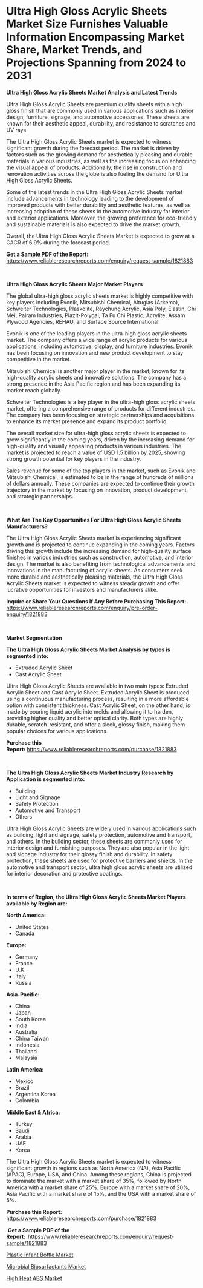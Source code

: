 <p><h1>Ultra High Gloss Acrylic Sheets Market Size Furnishes Valuable Information Encompassing Market Share, Market Trends, and Projections Spanning from 2024 to 2031</h1></p><p><strong>Ultra High Gloss Acrylic Sheets Market Analysis and Latest Trends</strong></p>
<p><p>Ultra High Gloss Acrylic Sheets are premium quality sheets with a high gloss finish that are commonly used in various applications such as interior design, furniture, signage, and automotive accessories. These sheets are known for their aesthetic appeal, durability, and resistance to scratches and UV rays.</p><p>The Ultra High Gloss Acrylic Sheets market is expected to witness significant growth during the forecast period. The market is driven by factors such as the growing demand for aesthetically pleasing and durable materials in various industries, as well as the increasing focus on enhancing the visual appeal of products. Additionally, the rise in construction and renovation activities across the globe is also fueling the demand for Ultra High Gloss Acrylic Sheets.</p><p>Some of the latest trends in the Ultra High Gloss Acrylic Sheets market include advancements in technology leading to the development of improved products with better durability and aesthetic features, as well as increasing adoption of these sheets in the automotive industry for interior and exterior applications. Moreover, the growing preference for eco-friendly and sustainable materials is also expected to drive the market growth.</p><p>Overall, the Ultra High Gloss Acrylic Sheets Market is expected to grow at a CAGR of 6.9% during the forecast period.</p></p>
<p><strong>Get a Sample PDF of the Report:&nbsp;</strong> <a href="https://www.reliableresearchreports.com/enquiry/request-sample/1821883">https://www.reliableresearchreports.com/enquiry/request-sample/1821883</a></p>
<p>&nbsp;</p>
<p><strong>Ultra High Gloss Acrylic Sheets Major Market Players</strong></p>
<p><p>The global ultra-high gloss acrylic sheets market is highly competitive with key players including Evonik, Mitsubishi Chemical, Altuglas (Arkema), Schweiter Technologies, Plaskolite, Raychung Acrylic, Asia Poly, Elastin, Chi Mei, Palram Industries, Plazit-Polygal, Ta Fu Chi Plastic, Acrylite, Assam Plywood Agencies, REHAU, and Surface Source International.</p><p>Evonik is one of the leading players in the ultra-high gloss acrylic sheets market. The company offers a wide range of acrylic products for various applications, including automotive, display, and furniture industries. Evonik has been focusing on innovation and new product development to stay competitive in the market.</p><p>Mitsubishi Chemical is another major player in the market, known for its high-quality acrylic sheets and innovative solutions. The company has a strong presence in the Asia Pacific region and has been expanding its market reach globally.</p><p>Schweiter Technologies is a key player in the ultra-high gloss acrylic sheets market, offering a comprehensive range of products for different industries. The company has been focusing on strategic partnerships and acquisitions to enhance its market presence and expand its product portfolio.</p><p>The overall market size for ultra-high gloss acrylic sheets is expected to grow significantly in the coming years, driven by the increasing demand for high-quality and visually appealing products in various industries. The market is projected to reach a value of USD 1.5 billion by 2025, showing strong growth potential for key players in the industry.</p><p>Sales revenue for some of the top players in the market, such as Evonik and Mitsubishi Chemical, is estimated to be in the range of hundreds of millions of dollars annually. These companies are expected to continue their growth trajectory in the market by focusing on innovation, product development, and strategic partnerships.</p></p>
<p>&nbsp;</p>
<p><strong>What Are The Key Opportunities For Ultra High Gloss Acrylic Sheets Manufacturers?</strong></p>
<p><p>The Ultra High Gloss Acrylic Sheets market is experiencing significant growth and is projected to continue expanding in the coming years. Factors driving this growth include the increasing demand for high-quality surface finishes in various industries such as construction, automotive, and interior design. The market is also benefiting from technological advancements and innovations in the manufacturing of acrylic sheets. As consumers seek more durable and aesthetically pleasing materials, the Ultra High Gloss Acrylic Sheets market is expected to witness steady growth and offer lucrative opportunities for investors and manufacturers alike.</p></p>
<p><strong>Inquire or Share Your Questions If Any Before Purchasing This Report:</strong> <a href="https://www.reliableresearchreports.com/enquiry/pre-order-enquiry/1821883">https://www.reliableresearchreports.com/enquiry/pre-order-enquiry/1821883</a></p>
<p>&nbsp;</p>
<p><strong>Market Segmentation</strong></p>
<p><strong>The Ultra High Gloss Acrylic Sheets Market Analysis by types is segmented into:</strong></p>
<p><ul><li>Extruded Acrylic Sheet</li><li>Cast Acrylic Sheet</li></ul></p>
<p><p>Ultra High Gloss Acrylic Sheets are available in two main types: Extruded Acrylic Sheet and Cast Acrylic Sheet. Extruded Acrylic Sheet is produced using a continuous manufacturing process, resulting in a more affordable option with consistent thickness. Cast Acrylic Sheet, on the other hand, is made by pouring liquid acrylic into molds and allowing it to harden, providing higher quality and better optical clarity. Both types are highly durable, scratch-resistant, and offer a sleek, glossy finish, making them popular choices for various applications.</p></p>
<p><strong>Purchase this Report:&nbsp;</strong><a href="https://www.reliableresearchreports.com/purchase/1821883">https://www.reliableresearchreports.com/purchase/1821883</a></p>
<p>&nbsp;</p>
<p><strong>The Ultra High Gloss Acrylic Sheets Market Industry Research by Application is segmented into:</strong></p>
<p><ul><li>Building</li><li>Light and Signage</li><li>Safety Protection</li><li>Automotive and Transport</li><li>Others</li></ul></p>
<p><p>Ultra High Gloss Acrylic Sheets are widely used in various applications such as building, light and signage, safety protection, automotive and transport, and others. In the building sector, these sheets are commonly used for interior design and furnishing purposes. They are also popular in the light and signage industry for their glossy finish and durability. In safety protection, these sheets are used for protective barriers and shields. In the automotive and transport sector, ultra high gloss acrylic sheets are utilized for interior decoration and protective coatings.</p></p>
<p>&nbsp;</p>
<p><strong>In terms of Region, the Ultra High Gloss Acrylic Sheets Market Players available by Region are:</strong></p>
<p>
    <p> <strong> North America: </strong>
        <ul>
            <li>United States</li>
            <li>Canada</li>
        </ul>
        </p> 
    <p> <strong> Europe: </strong>
        <ul>
            <li>Germany</li>
            <li>France</li>
            <li>U.K.</li>
            <li>Italy</li>
            <li>Russia</li>
        </ul>
        </p> 
    <p> <strong> Asia-Pacific: </strong>
        <ul>
            <li>China</li>
            <li>Japan</li>
            <li>South Korea</li>
            <li>India</li>
            <li>Australia</li>
            <li>China Taiwan</li>
            <li>Indonesia</li>
            <li>Thailand</li>
            <li>Malaysia</li>
        </ul>
        </p> 
    <p> <strong> Latin America: </strong>
        <ul>
            <li>Mexico</li>
            <li>Brazil</li>
            <li>Argentina Korea</li>
            <li>Colombia</li>
        </ul>
        </p> 
    <p> <strong> Middle East & Africa: </strong>
        <ul>
            <li>Turkey</li>
            <li>Saudi</li>
            <li>Arabia</li>
            <li>UAE</li>
            <li>Korea</li>
        </ul>
    </p>
    </p>
<p><p>The Ultra High Gloss Acrylic Sheets market is expected to witness significant growth in regions such as North America (NA), Asia Pacific (APAC), Europe, USA, and China. Among these regions, China is projected to dominate the market with a market share of 35%, followed by North America with a market share of 25%, Europe with a market share of 20%, Asia Pacific with a market share of 15%, and the USA with a market share of 5%.</p></p>
<p><strong>Purchase this Report: </strong><a href="https://www.reliableresearchreports.com/purchase/1821883">https://www.reliableresearchreports.com/purchase/1821883</a></p>
<p>&nbsp;<strong>Get a Sample PDF of the Report:&nbsp;&nbsp;</strong><a href="https://www.reliableresearchreports.com/enquiry/request-sample/1821883">https://www.reliableresearchreports.com/enquiry/request-sample/1821883</a></p>
<p><strong></strong></p>
<p><p><a href="https://github.com/PeterParrish5/Market-Research-Report-List-4/blob/main/plastic-infant-bottle-market.md">Plastic Infant Bottle Market</a></p><p><a href="https://changeable-paste-463.notion.site/Microbial-Biosurfactants-Market-Size-and-Examines-its-Market-Scope-with-a-Primary-Focus-on-Growth--caa863c186904ac583e3ecd1b5239749">Microbial Biosurfactants Market</a></p><p><a href="https://fuschia-pecorino-a6d.notion.site/High-Heat-ABS-Market-Furnish-Information-about-Market-Size-Market-Share-Market-Dynamics-and-Proje-6e89d46da2f3460985c53472c0f1e40e">High Heat ABS Market</a></p></p>